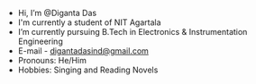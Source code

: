 - Hi, I’m @Diganta Das
- I'm currently a student of NIT Agartala
- I’m currently pursuing B.Tech in Electronics & Instrumentation Engineering
- E-mail - digantadasind@gmail.com
- Pronouns: He/Him
- Hobbies: Singing and Reading Novels

